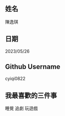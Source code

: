姓名
----
陳逸琪

日期
----
2023/05/26

Github Username
---------------
cyiqi0822

我最喜歡的三件事
---------------
睡覺 追劇 玩遊戲